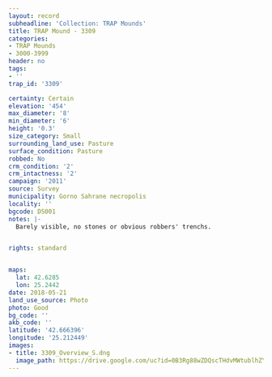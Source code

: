```yaml
---
layout: record
subheadline: 'Collection: TRAP Mounds'
title: TRAP Mound - 3309
categories:
- TRAP Mounds
- 3000-3999
header: no
tags:
- ''
trap_id: '3309'

certainty: Certain
elevation: '454'
max_diameter: '8'
min_diameter: '6'
height: '0.3'
size_category: Small
surrounding_land_use: Pasture
surface_condition: Pasture
robbed: No
crm_condition: '2'
crm_intactness: '2'
campaign: '2011'
source: Survey
municipality: Gorno Sahrane necropolis
locality: ''
bgcode: DS001
notes: |-
  Barely visible, no stones or obvious robbers' trenchs.


rights: standard


maps:
  lat: 42.6285
  lon: 25.2442
date: 2018-05-21
land_use_source: Photo
photo: Good
bg_code: ''
akb_code: ''
latitude: '42.666396'
longitude: '25.212449'
images:
- title: 3309_Overview_S.dng
  image_path: https://drive.google.com/uc?id=0B3Rg88wZDQscTHdvMWtublhZYWs
---
```

